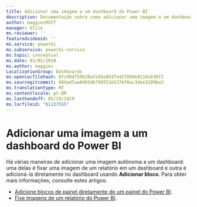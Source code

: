 ```yaml
---
title: Adicionar uma imagem a um dashboard do Power BI
description: Documentação sobre como adicionar uma imagem a um dashboard do Power BI.
author: maggiesMSFT
manager: kfile
ms.reviewer: ''
featuredvideoid: ''
ms.service: powerbi
ms.subservice: powerbi-service
ms.topic: conceptual
ms.date: 03/02/2018
ms.author: maggies
LocalizationGroup: Dashboards
ms.openlocfilehash: 8fc00df58620afe56e863fe42f899e0116ab36f2
ms.sourcegitcommit: 60dad5aa0d85db790553e537bf8ac34ee3289ba3
ms.translationtype: MT
ms.contentlocale: pt-BR
ms.lasthandoff: 05/29/2019
ms.locfileid: "61137555"
---
```

# <a name="add-an-image-to-a-power-bi-dashboard"></a>Adicionar uma imagem a um dashboard do Power BI
Há várias maneiras de adicionar uma imagem autônoma a um dashboard: uma delas é fixar uma imagem de um relatório em um dashboard e outra é adicioná-la diretamente no dashboard usando **Adicionar bloco**.  Para obter mais informações, consulte estes artigos:

* [Adicione blocos de painel diretamente de um painel do Power BI](service-dashboard-add-widget.md).
* [Fixe imagens de um relatório do Power BI](service-dashboard-pin-tile-from-report.md).

